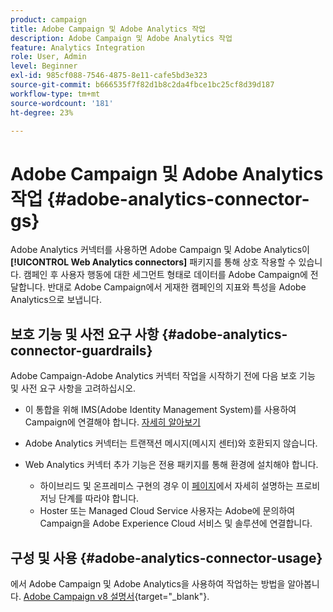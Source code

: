 ```yaml
---
product: campaign
title: Adobe Campaign 및 Adobe Analytics 작업
description: Adobe Campaign 및 Adobe Analytics 작업
feature: Analytics Integration
role: User, Admin
level: Beginner
exl-id: 985cf088-7546-4875-8e11-cafe5bd3e323
source-git-commit: b666535f7f82d1b8c2da4fbce1bc25cf8d39d187
workflow-type: tm+mt
source-wordcount: '181'
ht-degree: 23%

---
```


# Adobe Campaign 및 Adobe Analytics 작업 {#adobe-analytics-connector-gs}

Adobe Analytics 커넥터를 사용하면 Adobe Campaign 및 Adobe Analytics이 **[!UICONTROL Web Analytics connectors]** 패키지를 통해 상호 작용할 수 있습니다. 캠페인 후 사용자 행동에 대한 세그먼트 형태로 데이터를 Adobe Campaign에 전달합니다. 반대로 Adobe Campaign에서 게재한 캠페인의 지표와 특성을 Adobe Analytics으로 보냅니다.

## 보호 기능 및 사전 요구 사항 {#adobe-analytics-connector-guardrails}

Adobe Campaign-Adobe Analytics 커넥터 작업을 시작하기 전에 다음 보호 기능 및 사전 요구 사항을 고려하십시오.

* 이 통합을 위해 IMS(Adobe Identity Management System)를 사용하여 Campaign에 연결해야 합니다. [자세히 알아보기](../../integrations/using/about-adobe-id.md)

* Adobe Analytics 커넥터는 트랜잭션 메시지(메시지 센터)와 호환되지 않습니다.

* Web Analytics 커넥터 추가 기능은 전용 패키지를 통해 환경에 설치해야 합니다.

   * 하이브리드 및 온프레미스 구현의 경우 이 [페이지](../../platform/using/adobe-analytics-provisioning.md)에서 자세히 설명하는 프로비저닝 단계를 따라야 합니다.
   * Hoster 또는 Managed Cloud Service 사용자는 Adobe에 문의하여 Campaign을 Adobe Experience Cloud 서비스 및 솔루션에 연결합니다.


## 구성 및 사용 {#adobe-analytics-connector-usage}

에서 Adobe Campaign 및 Adobe Analytics을 사용하여 작업하는 방법을 알아봅니다. [Adobe Campaign v8 설명서](https://experienceleague.adobe.com/en/docs/campaign/campaign-v8/connect/ac-aa){target="_blank"}.
